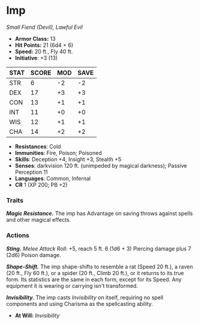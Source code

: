 # Imp

*Small Fiend (Devil), Lawful Evil*

- **Armor Class:** 13
- **Hit Points:** 21 (6d4 + 6)
- **Speed:** 20 ft., Fly 40 ft.
- **Initiative**: +3 (13)

|STAT|SCORE|MOD|SAVE|
| --- | --- | --- | ---- |
| STR | 6 | -2 | -2 |
| DEX | 17 | +3 | +3 |
| CON | 13 | +1 | +1 |
| INT | 11 | +0 | +0 |
| WIS | 12 | +1 | +1 |
| CHA | 14 | +2 | +2 |

- **Resistances**: Cold
- **Immunities**: Fire, Poison; Poisoned
- **Skills**: Deception +4, Insight +3, Stealth +5
- **Senses**: darkvision 120 ft. (unimpeded by magical darkness); Passive Perception 11
- **Languages**: Common, Infernal
- **CR** 1 (XP 200; PB +2)

### Traits

***Magic Resistance.*** The imp has Advantage on saving throws against spells and other magical effects.


### Actions

***Sting.*** *Melee Attack Roll:* +5, reach 5 ft. 6 (1d6 + 3) Piercing damage plus 7 (2d6) Poison damage.

***Shape-Shift.*** The imp shape-shifts to resemble a rat (Speed 20 ft.), a raven (20 ft., Fly 60 ft.), or a spider (20 ft., Climb 20 ft.), or it returns to its true form. Its statistics are the same in each form, except for its Speed. Any equipment it is wearing or carrying isn't transformed.

***Invisibility.*** The imp casts *Invisibility* on itself, requiring no spell components and using Charisma as the spellcasting ability.

- **At Will:** *Invisibility*
